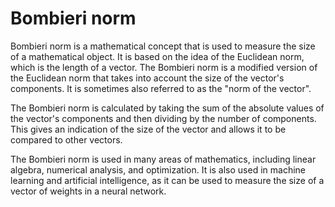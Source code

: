 # Bombieri norm

Bombieri norm is a mathematical concept that is used to measure the size of a mathematical object. It is based on the idea of the Euclidean norm, which is the length of a vector. The Bombieri norm is a modified version of the Euclidean norm that takes into account the size of the vector's components. It is sometimes also referred to as the "norm of the vector".

The Bombieri norm is calculated by taking the sum of the absolute values of the vector's components and then dividing by the number of components. This gives an indication of the size of the vector and allows it to be compared to other vectors.

The Bombieri norm is used in many areas of mathematics, including linear algebra, numerical analysis, and optimization. It is also used in machine learning and artificial intelligence, as it can be used to measure the size of a vector of weights in a neural network.
